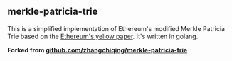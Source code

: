 ## merkle-patricia-trie
This is a simplified implementation of Ethereum's modified Merkle Patricia Trie based on the [Ethereum's yellow paper](https://ethereum.github.io/yellowpaper/paper.pdf). It's written in golang.

**Forked from [github.com/zhangchiqing/merkle-patricia-trie](https://github.com/zhangchiqing/merkle-patricia-trie)**

